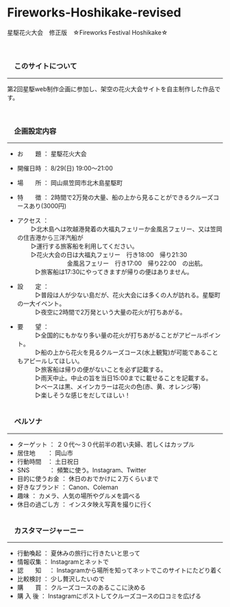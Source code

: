 # Fireworks-Hoshikake-revised
星駆花火大会　修正版　☆Fireworks Festival Hoshikake☆  
<br>   
# <h3>　このサイトについて</h3>  
***  
第2回星駆web制作企画に参加し、架空の花火大会サイトを自主制作した作品です。  
<br>
# <h3>　企画設定内容</h3>  
***  
* お　　題 ： 星駆花火大会   　　　
* 開催日時 ： 8/29(日) 19:00～21:00<br>
* 場　　所 ： 岡山県笠岡市北木島星駆町<br>
* 特　　徴 ： 2時間で2万発の大量、船の上から見ることができるクルーズコースあり(3000円)<br>
  
* アクセス ：  
 　　 ▷北木島へは吹越港発着の大福丸フェリーか金風呂フェリー、又は笠岡の住吉港から三洋汽船が  
　　  ▷運行する旅客船を利用してください。  
 　　 ▷花火大会の日は大福丸フェリー　行き18:00　帰り21:30  
	　   　　　　　　　金風呂フェリー　行き17:00　帰り22:00　の出航。  
　　　▷旅客船は17:30にやってきますが帰りの便はありません。  
  
* 設　　定 ：   
　　　▷普段は人が少ない島だが、花火大会には多くの人が訪れる。星駆町の一大イベント。  
　　　▷夜空に2時間で2万発という大量の花火が打ちあがる。  
  
* 要　　望 ：   
　　　▷全国的にもかなり多い量の花火が打ちあがることがアピールポイント。  
　　　▷船の上から花火を見るクルーズコース(水上観覧)が可能であることもアピールしてほしい。  
　　　▷旅客船は帰りの便がないことを必ず記載する。  
　　　▷雨天中止。中止の旨を当日15:00までに載せることを記載する。  
　　　▷ベースは黒、メインカラーは花火の色(赤、黄、オレンジ等)  
　　　▷楽しそうな感じをだしてほしい！  
  
# <h3>　ペルソナ</h3>  
***  
* ターゲット ： ２０代〜３０代前半の若い夫婦、若しくはカップル  
* 居住地　　： 岡山市  
* 行動時間　： 土日祝日  
* SNS　　　 ： 頻繁に使う。Instagram、Twitter  
* 目的に使うお金 ： 休日のおでかけに２万くらいまで  
* 好きなブランド ： Canon、Coleman  
* 趣味     ： カメラ、人気の場所やグルメを調べる  
* 休日の過ごし方 ： インスタ映え写真を撮りに行く  
  
# <h3>　カスタマージャーニー</h3>  
***  
* 行動喚起 ： 夏休みの旅行に行きたいと思って  
* 情報収集 ： Instagramとネットで  
* 認　　知　 ： Instagramから場所を知ってネットでこのサイトにたどり着く  
* 比較検討 ： 少し贅沢したいので  
* 購　　買 ： クルーズコースのあるここに決める  
* 購 入 後 ： Instagramにポストしてクルーズコースの口コミを広げる  
